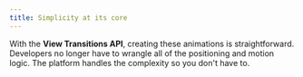```yaml
---
title: Simplicity at its core
---
```


With the **View Transitions API**, creating these animations is straightforward. Developers no longer have to wrangle all of the positioning and motion logic. The platform handles the complexity so you don't have to.
